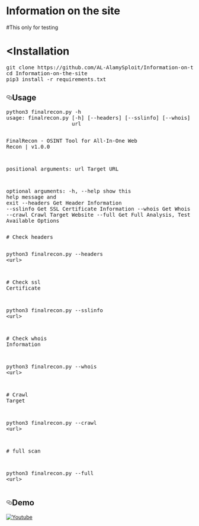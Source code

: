 # Information on the site
#This only for testing

# <Installation
<div class="highlight highlight-source-shell"><pre>git clone https://github.com/AL-AlamySploit/Information-on-the-site
<span class="pl-c1">cd</span> Information-on-the-site
pip3 install -r requirements.txt</pre></div>
<h2><a id="user-content-usage" class="anchor" aria-hidden="true" href="#usage"><svg class="octicon octicon-link" viewBox="0 0 16 16" version="1.1" width="16" height="16" aria-hidden="true"><path fill-rule="evenodd" d="M4 9h1v1H4c-1.5 0-3-1.69-3-3.5S2.55 3 4 3h4c1.45 0 3 1.69 3 3.5 0 1.41-.91 2.72-2 3.25V8.59c.58-.45 1-1.27 1-2.09C10 5.22 8.98 4 8 4H4c-.98 0-2 1.22-2 2.5S3 9 4 9zm9-3h-1v1h1c1 0 2 1.22 2 2.5S13.98 12 13 12H9c-.98 0-2-1.22-2-2.5 0-.83.42-1.64 1-2.09V6.25c-1.09.53-2 1.84-2 3.25C6 11.31 7.55 13 9 13h4c1.45 0 3-1.69 3-3.5S14.5 6 13 6z"></path></svg></a>Usage</h2>
<div class="highlight highlight-source-shell"><pre>python3 finalrecon.py -h
usage: finalrecon.py [-h] [--headers] [--sslinfo] [--whois] [--crawl] [--full]
                     url

FinalRecon - OSINT Tool <span class="pl-k">for</span> All-In-One Web Recon <span class="pl-k">|</span> v1.0.0

positional arguments:
  url         Target URL

optional arguments:
  -h, --help  show this <span class="pl-c1">help</span> message and <span class="pl-c1">exit</span>
  --headers   Get Header Information
  --sslinfo   Get SSL Certificate Information
  --whois     Get Whois Lookup
  --crawl     Crawl Target Website
  --full      Get Full Analysis, Test All Available Options</pre></div>
<div class="highlight highlight-source-shell"><pre><span class="pl-c"><span class="pl-c">#</span> Check headers</span>

python3 finalrecon.py --headers <span class="pl-k">&lt;</span>url<span class="pl-k">&gt;</span>

<span class="pl-c"><span class="pl-c">#</span> Check ssl Certificate</span>

python3 finalrecon.py --sslinfo <span class="pl-k">&lt;</span>url<span class="pl-k">&gt;</span>

<span class="pl-c"><span class="pl-c">#</span> Check whois Information</span>

python3 finalrecon.py --whois <span class="pl-k">&lt;</span>url<span class="pl-k">&gt;</span>

<span class="pl-c"><span class="pl-c">#</span> Crawl Target</span>

python3 finalrecon.py --crawl <span class="pl-k">&lt;</span>url<span class="pl-k">&gt;</span>

<span class="pl-c"><span class="pl-c">#</span> full scan</span>

python3 finalrecon.py --full <span class="pl-k">&lt;</span>url<span class="pl-k">&gt;</span></pre></div>
<h2><a id="user-content-demo" class="anchor" aria-hidden="true" href="#demo"><svg class="octicon octicon-link" viewBox="0 0 16 16" version="1.1" width="16" height="16" aria-hidden="true"><path fill-rule="evenodd" d="M4 9h1v1H4c-1.5 0-3-1.69-3-3.5S2.55 3 4 3h4c1.45 0 3 1.69 3 3.5 0 1.41-.91 2.72-2 3.25V8.59c.58-.45 1-1.27 1-2.09C10 5.22 8.98 4 8 4H4c-.98 0-2 1.22-2 2.5S3 9 4 9zm9-3h-1v1h1c1 0 2 1.22 2 2.5S13.98 12 13 12H9c-.98 0-2-1.22-2-2.5 0-.83.42-1.64 1-2.09V6.25c-1.09.53-2 1.84-2 3.25C6 11.31 7.55 13 9 13h4c1.45 0 3-1.69 3-3.5S14.5 6 13 6z"></path></svg></a>Demo</h2>
<p><a href="https://www.youtube.com/watch?v=5s0ghojbUtQ" rel="nofollow"><img src="https://camo.githubusercontent.com/24b86cc612c681910ac9d3993016a3e43281a6dc/68747470733a2f2f692e696d6775722e636f6d2f6a593056366c6e2e706e67" alt="Youtube" data-canonical-src="https://i.imgur.com/jY0V6ln.png" style="max-width:100%;"></a></p>
</article>
